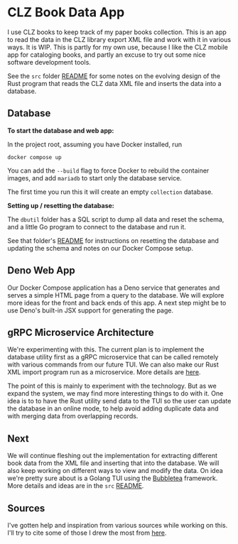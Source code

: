 # CLZ Book Data App

I use CLZ books to keep track of my paper books collection.
This is an app to read the data in the CLZ library export XML
file and work with it in various ways. It is WIP. This is partly
for my own use, because I like the CLZ mobile app for cataloging
books, and partly an excuse to try out some nice software
development tools.

See the `src` folder [README](src/README.md) for some notes on
the evolving design of the Rust program that reads the CLZ data XML
file and inserts the data into a database.

## Database

**To start the database and web app:**

In the project root, assuming you have Docker installed, run

```shell
docker compose up
```

You can add the `--build` flag to force Docker to rebuild the container images,
and add `mariadb` to start only the database service.

The first time you run this it will create an empty `collection` database.

**Setting up / resetting the database:**

The `dbutil` folder has a SQL script to dump all data and reset the
schema, and a little Go program to connect to the database and run it.

See that folder's [README](dbutil/README.md) for instructions on
resetting the database and updating the schema and notes on our
Docker Compose setup.

## Deno Web App

Our Docker Compose application has a Deno service that generates and serves
a simple HTML page from a query to the database. We will explore more ideas for
the front and back ends of this app. A next step might be to use
Deno's built-in JSX support for generating the page.

## gRPC Microservice Architecture

We're experimenting with this. The current plan is to implement the database
utility first as a gRPC microservice that can be called remotely with various
commands from our future TUI. We can also make our Rust XML import program
run as a microservice. More details are [here](dbutil/README.md).

The point of this is mainly to experiment with the technology. But as we expand
the system, we may find more interesting things to do with it. One idea is to
to have the Rust utility send data to the TUI so the user can update the database
in an online mode, to help avoid adding duplicate data and with merging data from
overlapping records.

## Next

We will continue fleshing out the implementation for extracting different
book data from the XML file and inserting that into the database. We will also keep
working on different ways to view and modify the data.
On idea we're pretty sure about is a Golang TUI using the
[Bubbletea](https://github.com/charmbracelet/bubbletea) framework.
More details and ideas are in the `src` [README](src/README.md).

## Sources

I've gotten help and inspiration from various sources while working
on this. I'll try to cite some of those I drew the most from [here](Credits.md).
